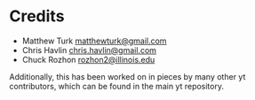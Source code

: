 # Credits

* Matthew Turk <matthewturk@gmail.com>
* Chris Havlin <chris.havlin@gmail.com>
* Chuck Rozhon <rozhon2@illinois.edu>

Additionally, this has been worked on in pieces by many other yt contributors,
which can be found in the main yt repository.
